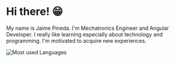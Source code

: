 # Hi there! 😁

My name is Jaime Pineda. I'm Mechatronics Engineer and Angular Developer. I really like learning especially about technology and programming. I'm motivated to acquire new experiences.

![Most used Languages](https://github-readme-stats.vercel.app/api/top-langs/?username=jpin730&hide=html,css&langs_count=3&layout=compact)
